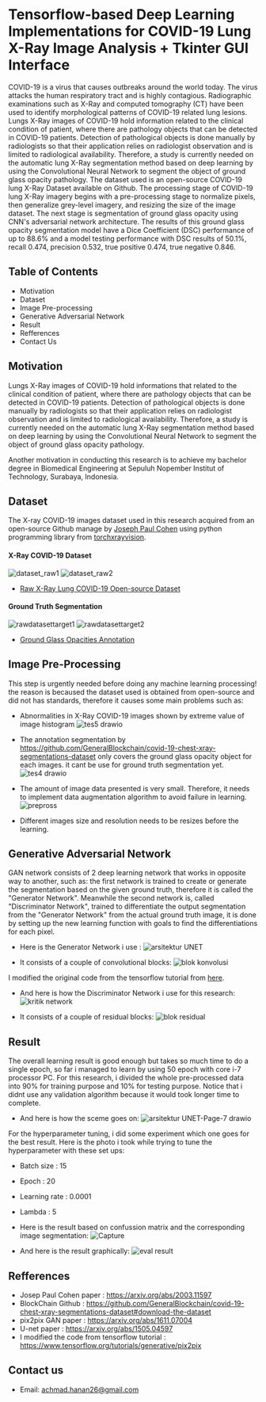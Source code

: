 # Tensorflow-based Deep Learning Implementations for COVID-19 Lung X-Ray Image Analysis + Tkinter GUI Interface

COVID-19 is a virus that causes outbreaks around the world today. The virus attacks the human respiratory tract and is highly contagious. Radiographic  examinations such as X-Ray and computed tomography (CT) have been used to  identify morphological patterns of COVID-19 related lung lesions. Lungs X-Ray images of COVID-19 hold information related to the clinical condition of patient, where there are pathology objects that can be detected in COVID-19 patients. Detection of pathological objects is done manually by radiologists so that their application relies on radiologist observation and is limited to radiological availability. Therefore, a study is currently needed on the automatic lung X-Ray segmentation method based on deep learning by using the Convolutional Neural Network to segment the object of ground glass opacity pathology. The dataset used is an open-source COVID-19 lung X-Ray Dataset available on Github. The processing stage of COVID-19 lung X-Ray imagery begins with a pre-processing stage to normalize pixels, then generalize grey-level imagery, and resizing the size of the image dataset. The next stage is segmentation of ground glass opacity using CNN's adversarial network architecture. The results of this ground glass opacity segmentation model have a Dice Coefficient (DSC) performance of up to 88.6% and a model testing performance with DSC results of 50.1%, recall 0.474, precision 0.532, true positive 0.474, true negative 0.846.

## Table of Contents
* Motivation
* Dataset
* Image Pre-processing
* Generative Adversarial Network
* Result
* Refferences
* Contact Us


## Motivation
Lungs X-Ray images of COVID-19 hold informations that related to the clinical condition of patient, where there are pathology objects that can be detected in COVID-19 patients. Detection of pathological objects is done manually by radiologists so that their application relies on radiologist observation and is limited to radiological availability. Therefore, a study is currently needed on the automatic lung X-Ray segmentation method based on deep learning by using the Convolutional Neural Network to segment the object of ground glass opacity pathology. 

Another motivation in conducting this research is to achieve my bachelor degree in Biomedical Engineering at Sepuluh Nopember Institut of Technology, Surabaya, Indonesia. 

## Dataset 
The X-ray COVID-19 images dataset used in this research acquired from an open-source Github manage by [Joseph Paul Cohen](https://github.com/ieee8023) using python programming library from [torchxrayvision](https://github.com/mlmed/torchxrayvision).

#### X-Ray COVID-19 Dataset
 ![dataset_raw1](https://user-images.githubusercontent.com/72918677/172343825-635f6ccf-61be-4cc1-a916-052dfaa064aa.PNG)
 ![dataset_raw2](https://user-images.githubusercontent.com/72918677/172343804-e669b6cc-7e98-450c-8c20-91d5ec7e3554.PNG)
* [Raw X-Ray Lung COVID-19 Open-source Dataset](https://github.com/ieee8023/covid-chestxray-dataset)

#### Ground Truth Segmentation
 ![rawdatasettarget1](https://user-images.githubusercontent.com/72918677/172342834-4567e6a4-e0fc-4eb0-83f0-be39b64589ac.PNG)
 ![rawdatasettarget2](https://user-images.githubusercontent.com/72918677/172342939-720a1ffa-42c7-4720-a506-032fa3f58430.PNG)
* [Ground Glass Opacities Annotation](https://github.com/GeneralBlockchain/covid-19-chest-xray-segmentations-dataset#download-the-dataset)

## Image Pre-Processing
This step is urgently needed before doing any machine learning processing! the reason is becaused the dataset used is obtained from open-source and did not has standards, therefore it causes some main problems such as:
* Abnormalities in X-Ray COVID-19 images shown by extreme value of image histogram
 ![tes5 drawio](https://user-images.githubusercontent.com/72918677/172331381-8dbea8ca-3296-42b3-972b-a2571e5890e7.png)

* The annotation segmentation by https://github.com/GeneralBlockchain/covid-19-chest-xray-segmentations-dataset only covers the ground glass opacity object for each images. it cant be use for ground truth segmentation yet.
![tes4 drawio](https://user-images.githubusercontent.com/72918677/172342753-5e26bb24-e987-4592-9159-69448c9337fd.png)

* The amount of image data presented is very small. Therefore, it needs to implement data augmentation algorithm to avoid failure in learning.
![prepross](https://user-images.githubusercontent.com/72918677/172329946-cf2c4a66-10d7-4881-9f91-99b5cefd5056.png)

* Different images size and resolution needs to be resizes before the learning.

## Generative Adversarial Network
GAN network consists of 2 deep learning network that works in opposite way to another, such as: the first network is trained to create or generate the segmentation based on the given ground truth, therefore it is called the "Generator Network". Meanwhile the second network is, called "Discriminator Network", trained to differentiate the output segmentation from the "Generator Network" from the actual ground truth image, it is done by setting up the new learning function with goals to find the differentiations for each pixel. 
* Here is the Generator Network i use :
![arsitektur UNET](https://user-images.githubusercontent.com/72918677/172331559-0c140da1-5c21-4669-9162-869f61b73023.png)

* It consists of a couple of convolutional blocks:
![blok konvolusi](https://user-images.githubusercontent.com/72918677/172331579-6d0e980c-099e-4290-af75-bafc6b8163de.png)

I modified the original code from the tensorflow tutorial from [here](https://www.tensorflow.org/tutorials/generative/pix2pix). 
* And here is how the  Discriminator Network i use for this research: 
![kritik network](https://user-images.githubusercontent.com/72918677/172331628-bf6df294-df14-4e6f-9801-1b9e0aecd36e.png)

* It consists of a couple of residual blocks:
![blok residual](https://user-images.githubusercontent.com/72918677/172331616-b038455f-0b12-4b23-ad35-4bcfb713866e.png)

## Result
The overall learning result is good enough but takes so much time to do a single epoch, so far i managed to learn by using 50 epoch with core i-7 processor PC. For this research, i divided the whole pre-processed data into 90% for training purpose and 10% for testing purpose. Notice that i didnt use any validation algorithm because it would took longer time to complete. 
* And here is how the sceme goes on:
![arsitektur UNET-Page-7 drawio](https://user-images.githubusercontent.com/72918677/172334625-1c27fdaa-45be-46cb-a6eb-802128331cd1.png)

For the hyperparameter tuning, i did some experiment which one goes for the best result. Here is the photo i took while trying to tune the hyperparameter with these set ups:
* Batch size : 15
* Epoch      : 20
* Learning rate : 0.0001
* Lambda     : 5

* Here is the result based on confussion matrix and the corresponding image segmentation:
![Capture](https://user-images.githubusercontent.com/72918677/172334777-da599bc8-2519-4892-9039-6908444805de.JPG)

* And here is the result graphically:
![eval result](https://user-images.githubusercontent.com/72918677/172334792-813065fb-7665-4648-8d0f-c92d0a72cf43.JPG)

## Refferences
* Josep Paul Cohen paper : https://arxiv.org/abs/2003.11597
* BlockChain Github : https://github.com/GeneralBlockchain/covid-19-chest-xray-segmentations-dataset#download-the-dataset
* pix2pix GAN paper : https://arxiv.org/abs/1611.07004
* U-net paper : https://arxiv.org/abs/1505.04597
* I modified the code from tensorflow tutorial : https://www.tensorflow.org/tutorials/generative/pix2pix

## Contact us
* Email: achmad.hanan26@gmail.com
